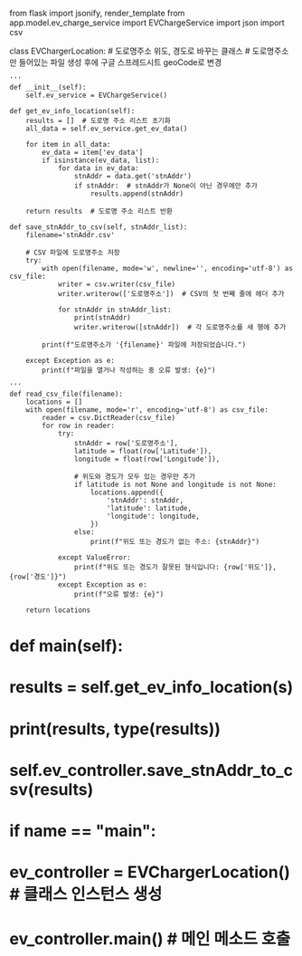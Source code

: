 from flask import jsonify, render_template
from app.model.ev_charge_service import EVChargeService
import json
import csv

class EVChargerLocation:
    # 도로명주소 위도, 경도로 바꾸는 클래스 
    # 도로명주소만 들어있는 파일 생성 후에 구글 스프레드시트 geoCode로 변경  

    ''' 
    def __init__(self):
        self.ev_service = EVChargeService()
    
    def get_ev_info_location(self):
        results = []  # 도로명 주소 리스트 초기화
        all_data = self.ev_service.get_ev_data()

        for item in all_data:
            ev_data = item['ev_data']
            if isinstance(ev_data, list):
                for data in ev_data:
                    stnAddr = data.get('stnAddr')
                    if stnAddr:  # stnAddr가 None이 아닌 경우에만 추가
                        results.append(stnAddr)

        return results  # 도로명 주소 리스트 반환
    
    def save_stnAddr_to_csv(self, stnAddr_list):
        filename='stnAddr.csv'

        # CSV 파일에 도로명주소 저장
        try:
            with open(filename, mode='w', newline='', encoding='utf-8') as csv_file:
                writer = csv.writer(csv_file)
                writer.writerow(['도로명주소'])  # CSV의 첫 번째 줄에 헤더 추가
                
                for stnAddr in stnAddr_list:
                    print(stnAddr)
                    writer.writerow([stnAddr])  # 각 도로명주소를 새 행에 추가
                    
            print(f"도로명주소가 '{filename}' 파일에 저장되었습니다.")
            
        except Exception as e:
            print(f"파일을 열거나 작성하는 중 오류 발생: {e}")
            
    '''
    def read_csv_file(filename):
        locations = []
        with open(filename, mode='r', encoding='utf-8') as csv_file:
            reader = csv.DictReader(csv_file)
            for row in reader:
                try:
                    stnAddr = row['도로명주소'],
                    latitude = float(row['Latitude']),
                    longitude = float(row['Longitude']),
                    
                    # 위도와 경도가 모두 있는 경우만 추가
                    if latitude is not None and longitude is not None:
                        locations.append({
                            'stnAddr': stnAddr,
                            'latitude': latitude,
                            'longitude': longitude,
                        })
                    else:
                        print(f"위도 또는 경도가 없는 주소: {stnAddr}")
       
                except ValueError:
                    print(f"위도 또는 경도가 잘못된 형식입니다: {row['위도']}, {row['경도']}")
                except Exception as e:
                    print(f"오류 발생: {e}")
         
        return locations
    
#     def main(self):
#         results = self.get_ev_info_location(s)
#         print(results, type(results))
#         self.ev_controller.save_stnAddr_to_csv(results)


# if __name__ == "__main__":
#     ev_controller = EVChargerLocation()  # 클래스 인스턴스 생성
#     ev_controller.main()  # 메인 메소드 호출